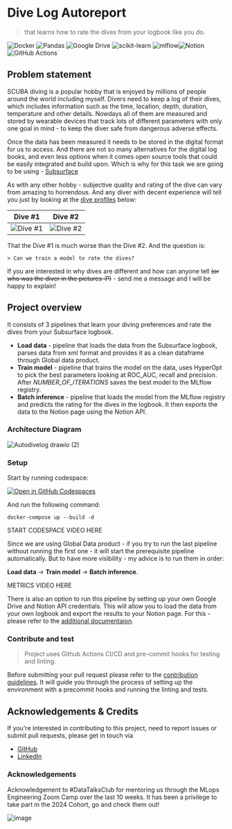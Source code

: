 
# Dive Log Autoreport

>  that learns how to rate the dives from your logbook like you do.

![Docker](https://img.shields.io/badge/docker-%230db7ed.svg?style=for-the-badge&logo=docker&logoColor=white)
![Pandas](https://img.shields.io/badge/pandas-%23150458.svg?style=for-the-badge&logo=pandas&logoColor=white)
![Google Drive](https://img.shields.io/badge/Google%20Drive-4285F4?style=for-the-badge&logo=googledrive&logoColor=white)
![scikit-learn](https://img.shields.io/badge/scikit--learn-%23F7931E.svg?style=for-the-badge&logo=scikit-learn&logoColor=white)
![mlflow](https://img.shields.io/badge/mlflow-%23d9ead3.svg?style=for-the-badge&logo=numpy&logoColor=blue)![Notion](https://img.shields.io/badge/Notion-%23000000.svg?style=for-the-badge&logo=notion&logoColor=white)
![GitHub Actions](https://img.shields.io/badge/github%20actions-%232671E5.svg?style=for-the-badge&logo=githubactions&logoColor=black)




## Problem statement

SCUBA diving is a popular hobby that is enjoyed by millions of people around the world including myself. Divers need to keep a log of their dives, which includes information such as the time, location, depth, duration, temperature and other details. Nowdays all of them are measured and stored by wearable devices that track lots of different parameters with only one goal in mind - to keep the diver safe from dangerous adverse effects. 

Once the data has been measured it needs to be stored in the digital format for us to access. And there are not so many alternatives for the digital log books, and even less options when it comes open source tools that could be easily integrated and build upon.
Which is why for this task we are going to be using - [Subsurface](https://github.com/subsurface/subsurface)

As with any other hobby - subjective quality and rating of the dive can vary from amazing to horrendous. And any diver with decent experience will tell you just by looking at the [dive profiles](https://en.wikipedia.org/wiki/Dive_profile) below:

| Dive #1  | Dive #2 |
| ------------- | ------------- |
| ![Dive #1](https://github.com/alex-kolmakov/divelog-autoreport/assets/3127175/5d043a91-39bb-4b77-a49c-bd19b82cf04a) | ![Dive #2](https://github.com/alex-kolmakov/divelog-autoreport/assets/3127175/86bc990c-55e9-4c14-9db9-310b88b3c4bb)|


That the Dive #1 is much worse than the Dive #2.
And the question is:

```
> Can we train a model to rate the dives?
```

If you are interested in why dives are different and how can anyone tell ~~(or who was the diver in the pictures :P)~~ - send me a message and I will be happy to explain!


## Project overview

It consists of 3 pipelines that learn your diving preferences and rate the dives from your Subsurface logbook.

 - **Load data** - pipeline that loads the data from the Subsurface logbook, parses data from xml format and provides it as a clean dataframe through Global data product.
 - **Train model** - pipeline that trains the model on the data, uses HyperOpt to pick the best parameters looking at ROC_AUC, recall and precision. After *NUMBER_OF_ITERATIONS* saves the best model to the MLflow registry.
 - **Batch inference** - pipeline that loads the model from the MLflow registry and predicts the rating for the dives in the logbook. It then exports the data to the Notion page using the Notion API.

### Architecture Diagram

![Autodivelog drawio (2)](https://github.com/user-attachments/assets/7bdb24bb-8f9e-4eab-bfcc-e1de3473000e)


### Setup

Start by running codespace: 

<a href='https://codespaces.new/alex-kolmakov/divelog-autoreport'><img src='https://github.com/codespaces/badge.svg' alt='Open in GitHub Codespaces' style='max-width: 100%;'></a>

And run the following command:

```docker-compose up --build -d```

START CODESPACE VIDEO HERE


Since we are using Global Data product - if you try to run the last pipeline without running the first one - it will start the prerequisite pipeline automatically. But to have more visibility - my advice is to run them in order: 

**Load data** -> **Train model** -> **Batch inference**.

METRICS VIDEO HERE


There is also an option to run this pipeline by setting up your own Google Drive and Notion API credentials. This will allow you to load the data from your own logbook and export the results to your Notion page. For this - please refer to the [additional documentaion](./documentation/setup.md).


### Contribute and test

> Project uses Github Actions CI/CD and pre-commit hooks for testing and linting.

Before submitting your pull request please refer to the [contribution guidelines](./documentation/contribution.md). It will guide you through the process of setting up the environment with a precommit hooks and running the linting and tests.


## Acknowledgements & Credits

If you're interested in contributing to this project, need to report issues or submit pull requests, please get in touch via 
- [GitHub](https://github.com/alex-kolmakov)
- [LinkedIn](https://linkedin.com/in/aleksandr-kolmakov)


### Acknowledgements
Acknowledgement to #DataTalksClub for mentoring us through the MLops Engineering Zoom Camp over the last 10 weeks. It has been a privilege to take part in the  2024 Cohort, go and check them out!

![image](https://github.com/alex-kolmakov/divesite-species-analytics/assets/3127175/d6504180-31a9-4cb7-8cd0-26cd2d0a12ad)



